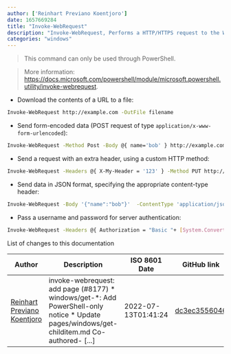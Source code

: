 ```yaml
---
author: ['Reinhart Previano Koentjoro']
date: 1657669284
title: "Invoke-WebRequest"
description: "Invoke-WebRequest, Performs a HTTP/HTTPS request to the Web."
categories: "windows"
---
```

> This command can only be used through PowerShell.

> More information: <https://docs.microsoft.com/powershell/module/microsoft.powershell.utility/invoke-webrequest>.

- Download the contents of a URL to a file:

```bash
Invoke-WebRequest http://example.com -OutFile filename
```

- Send form-encoded data (POST request of type `application/x-www-form-urlencoded`):

```bash
Invoke-WebRequest -Method Post -Body @{ name='bob' } http://example.com/form
```

- Send a request with an extra header, using a custom HTTP method:

```bash
Invoke-WebRequest -Headers @{ X-My-Header = '123' } -Method PUT http://example.com
```

- Send data in JSON format, specifying the appropriate content-type header:

```bash
Invoke-WebRequest -Body '{"name":"bob"}'  -ContentType 'application/json' http://example.com/users/1234
```

- Pass a username and password for server authentication:

```bash
Invoke-WebRequest -Headers @{ Authorization = "Basic "+ [System.Convert]::ToBase64String([System.Text.Encoding]::ASCII.GetBytes("myusername:mypassword")) } http://example.com
```
List of changes to this documentation


Author | Description | ISO 8601 Date | GitHub link
------|-----|-----|-----
[Reinhart Previano Koentjoro](mailto:reinhart_previano@yahoo.com) | invoke-webrequest: add page (#8177) * windows/get-*: Add PowerShell-only notice * Update pages/windows/get-childitem.md Co-authored- [...] | 2022-07-13T01:41:24 | [dc3ec3556046](https://github.com/tldr-pages/tldr/commit/dc3ec3556046aa804d0224bb54dd27ab6001e449)

